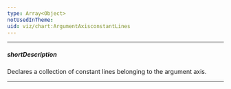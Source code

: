 ```yaml
---
type: Array<Object>
notUsedInTheme: 
uid: viz/chart:ArgumentAxisconstantLines
---
```

---
##### shortDescription
Declares a collection of constant lines belonging to the argument axis.

---
